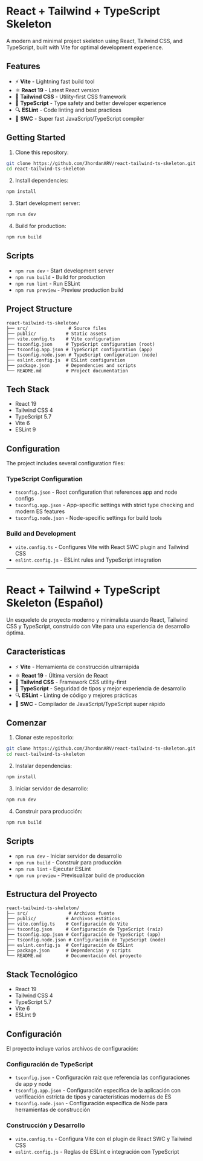 # React + Tailwind + TypeScript Skeleton

A modern and minimal project skeleton using React, Tailwind CSS, and TypeScript, built with Vite for optimal development experience.

## Features

- ⚡️ **Vite** - Lightning fast build tool
- ⚛️ **React 19** - Latest React version
- 🎨 **Tailwind CSS** - Utility-first CSS framework
- 📝 **TypeScript** - Type safety and better developer experience
- 🔍 **ESLint** - Code linting and best practices
- 🚀 **SWC** - Super fast JavaScript/TypeScript compiler

## Getting Started

1. Clone this repository:
```bash
git clone https://github.com/JhordanARV/react-tailwind-ts-skeleton.git
cd react-tailwind-ts-skeleton
```

2. Install dependencies:
```bash
npm install
```

3. Start development server:
```bash
npm run dev
```

4. Build for production:
```bash
npm run build
```

## Scripts

- `npm run dev` - Start development server
- `npm run build` - Build for production
- `npm run lint` - Run ESLint
- `npm run preview` - Preview production build

## Project Structure

```
react-tailwind-ts-skeleton/
├── src/               # Source files
├── public/           # Static assets
├── vite.config.ts    # Vite configuration
├── tsconfig.json     # TypeScript configuration (root)
├── tsconfig.app.json # TypeScript configuration (app)
├── tsconfig.node.json # TypeScript configuration (node)
├── eslint.config.js  # ESLint configuration
├── package.json      # Dependencies and scripts
└── README.md         # Project documentation
```

## Tech Stack

- React 19
- Tailwind CSS 4
- TypeScript 5.7
- Vite 6
- ESLint 9

## Configuration

The project includes several configuration files:

### TypeScript Configuration
- `tsconfig.json` - Root configuration that references app and node configs
- `tsconfig.app.json` - App-specific settings with strict type checking and modern ES features
- `tsconfig.node.json` - Node-specific settings for build tools

### Build and Development
- `vite.config.ts` - Configures Vite with React SWC plugin and Tailwind CSS
- `eslint.config.js` - ESLint rules and TypeScript integration

---

# React + Tailwind + TypeScript Skeleton (Español)

Un esqueleto de proyecto moderno y minimalista usando React, Tailwind CSS y TypeScript, construido con Vite para una experiencia de desarrollo óptima.

## Características

- ⚡️ **Vite** - Herramienta de construcción ultrarrápida
- ⚛️ **React 19** - Última versión de React
- 🎨 **Tailwind CSS** - Framework CSS utility-first
- 📝 **TypeScript** - Seguridad de tipos y mejor experiencia de desarrollo
- 🔍 **ESLint** - Linting de código y mejores prácticas
- 🚀 **SWC** - Compilador de JavaScript/TypeScript super rápido

## Comenzar

1. Clonar este repositorio:
```bash
git clone https://github.com/JhordanARV/react-tailwind-ts-skeleton.git
cd react-tailwind-ts-skeleton
```

2. Instalar dependencias:
```bash
npm install
```

3. Iniciar servidor de desarrollo:
```bash
npm run dev
```

4. Construir para producción:
```bash
npm run build
```

## Scripts

- `npm run dev` - Iniciar servidor de desarrollo
- `npm run build` - Construir para producción
- `npm run lint` - Ejecutar ESLint
- `npm run preview` - Previsualizar build de producción

## Estructura del Proyecto

```
react-tailwind-ts-skeleton/
├── src/               # Archivos fuente
├── public/           # Archivos estáticos
├── vite.config.ts    # Configuración de Vite
├── tsconfig.json     # Configuración de TypeScript (raíz)
├── tsconfig.app.json # Configuración de TypeScript (app)
├── tsconfig.node.json # Configuración de TypeScript (node)
├── eslint.config.js  # Configuración de ESLint
├── package.json      # Dependencias y scripts
└── README.md         # Documentación del proyecto
```

## Stack Tecnológico

- React 19
- Tailwind CSS 4
- TypeScript 5.7
- Vite 6
- ESLint 9

## Configuración

El proyecto incluye varios archivos de configuración:

### Configuración de TypeScript
- `tsconfig.json` - Configuración raíz que referencia las configuraciones de app y node
- `tsconfig.app.json` - Configuración específica de la aplicación con verificación estricta de tipos y características modernas de ES
- `tsconfig.node.json` - Configuración específica de Node para herramientas de construcción

### Construcción y Desarrollo
- `vite.config.ts` - Configura Vite con el plugin de React SWC y Tailwind CSS
- `eslint.config.js` - Reglas de ESLint e integración con TypeScript
